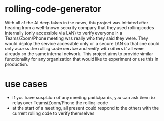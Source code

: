 # rolling-code-generator

With all of the AI deep fakes in the news, this project was initiated after hearing from a well-known security company that they used rolling codes internally (only accessible via LAN) to verify everyone in a Teams/Zoom/Phone meeting was really who they said they were. They would deploy the service accessible only on a secure LAN so that one could only access the rolling code service and verify with others if all were already on the same internal network. This project aims to provide similar functionality for any organization that would like to experiment or use this in production.

# use cases

- if you have suspicion of any meeting participants, you can ask them to relay over Teams/Zoom/Phone the rolling-code
- at the start of a meeting, all present could respond to the others with the current rolling code to verify themselves
